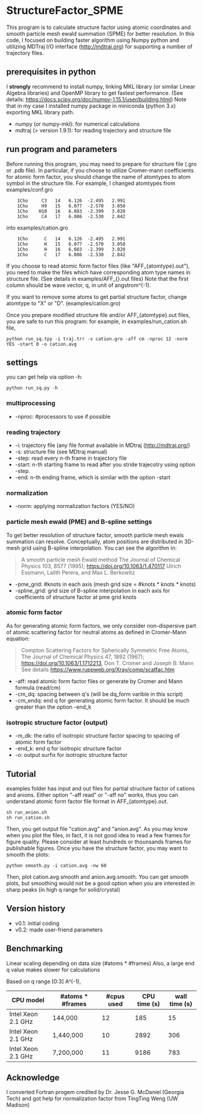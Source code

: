 # StructureFactor_SPME
This program is to calculate structure factor using atomic coordinates and smooth particle mesh ewald summation (SPME) for better resolution. In this code, I focused on building faster algorithm using Numpy python and utilizing MDTraj I/O interface (http://mdtraj.org) for supporting a number of trajectory files.

## prerequisites in python
I **strongly** recommend to install numpy, linking MKL library (or similar Linear Algebra libraries) and OpenMP library to get fastest performance.
(See details: https://docs.scipy.org/doc/numpy-1.15.1/user/building.html)
Note that in my case I installed numpy package in miniconda (python 3.x) exporting MKL library path.
* numpy (or numpy-mkl): for numerical calculations
* mdtraj (> version 1.9.1): for reading trajectory and structure file

## run program and parameters
Before running this program, you may need to prepare for structure file (.gro or .pdb file). In particular, if you choose to utilize Cromer-mann coefficients for atomic form factor, you should change the name of atomtypes to atom symbol in the structure file. For example, I changed atomtypes from examples/conf.gro
```
    1Cho     C3   14   6.126  -2.495   2.991
    1Cho     H9   15   6.077  -2.570   3.058
    1Cho    H10   16   6.083  -2.399   3.020
    1Cho     C4   17   6.086  -2.530   2.842
```
into examples/cation.gro
```
    1Cho      C   14   6.126  -2.495   2.991
    1Cho      H   15   6.077  -2.570   3.058
    1Cho      H   16   6.083  -2.399   3.020
    1Cho      C   17   6.086  -2.530   2.842
```
If you choose to read atomic form factor files (like "AFF_{atomtype}.out"), you need to make the files which have corresponding atom type names in structure file. (See details in examples/AFF_{}.out files) Note that the first column should be wave vector, q, in unit of angstrom^(-1).

If you want to remove some atoms to get partial structure factor, change atomtype to "X" or "D". (examples/cation.gro)

Once you prepare modified structure file and/or AFF_{atomtype}.out files, you are safe to run this program: for example, in examples/run_cation.sh file,
```
python run_sq.tpy -i traj.trr -s cation.gro -aff cm -nproc 12 -norm YES -start 0 -o cation.avg
```

## settings
you can get help via option -h:
```
python run_sq.py -h
```
### multiprocessing
* -nproc: #processors to use if possible
### reading trajectory
* -i: trajectory file (any file format available in MDtraj (http://mdtraj.org/)
* -s: structure file (see MDtraj manual)
* -step: read every n-th frame in trajectory file
* -start: n-th starting frame to read after you stride trajecotry using option -step.
* -end: n-th ending frame, which is similar with the option -start
### normalization 
* -norm: applying normalization factors (YES/NO)
### particle mesh ewald (PME) and B-spline settings
To get better resolution of structure factor, smooth particle mesh ewals summation can resolve. Conceptually, atom positions are distributed in 3D-mesh grid using B-spline interpolation. You can see the algorithm in:
> A smooth particle mesh Ewald method
> The Journal of Chemical Physics 103, 8577 (1995); https://doi.org/10.1063/1.470117
> Ulrich Essmann, Lalith Perera, and Max L. Berkowitz
* -pme_grid: #knots in each axis (mesh grid size = #knots * knots * knots)
* -spline_grid: grid size of B-spline interpolation in each axis for coefficients of structure factor at pme grid knots
### atomic form factor
As for generating atomic form factors, we only consider non-dispersive part of atomic scattering factor for neutral atoms as defined in Cromer-Mann equation:
> Compton Scattering Factors for Spherically Symmetric Free Atoms, 
> The Journal of Chemical Physics 47, 1892 (1967); https://doi.org/10.1063/1.1712213, 
> Don T. Cromer and Joseph B. Mann
See details https://www.ruppweb.org/Xray/comp/scatfac.htm
* -aff: read atomic form factor files or generate by Cromer and Mann formula (read/cm)
* -cm_dq: spacing between q's (will be dq_form varible in this script)
* -cm_endq: end q for generating atomic form factor. It should be much greater than the option -end_k 
### isotropic structure factor (output)
* -m_dk: the ratio of isotropic structure factor spacing to spacing of atomic form factor
* -end_k: end q for isotropic structure factor
* -o: output surfix for isotropic structure factor

## Tutorial
examples folder has input and out files for partial structure factor of cations and anions.
Either option "-aff read" or "-aff no" works, thus you can understand atomic form factor file format in AFF_{atomtype}.out.
```
sh run_anion.sh
sh run_cation.sh
```
Then, you get output file "cation.avg" and "anion.avg". As you may know when you plot the files, in fact, it is not good idea to read a few frames for figure quality. Please consider at least hundreds or thounsands frames for publishable figures.
Once you have the structure factor, you may want to smooth the plots:
```
python smooth.py -i cation.avg -nw 60
```
Then, plot cation.avg.smooth and anion.avg.smooth. You can get smooth plots, but smoothing would not be a good option when you are interested in sharp peaks (in high q range for solid/crystal)

## Version history
* v0.1: initial coding
* v0.2: made user-friend parameters

## Benchmarking
Linear scaling depending on data size (#atoms * #frames)
Also, a large end q value makes slower for calculations

Based on q range [0:3] A^(-1),

| CPU model | #atoms * #frames | #cpus used | CPU time (s) | wall time (s) |
| --------- | ---------------- | ---------- | ------------ | ------------- |
| Intel Xeon 2.1 GHz | 144,000 | 12 | 185 | 15 |
| Intel Xeon 2.1 GHz | 1,440,000 | 10 | 2892 | 306 |
| Intel Xeon 2.1 GHz | 7,200,000 | 11 | 9186 | 783 |
 
## Acknowledge
I converted Fortran progem credited by Dr. Jesse G. McDaniel (Georgia Tech)
 and got help for normalization factor from TingTing Weng (UW Madison)

